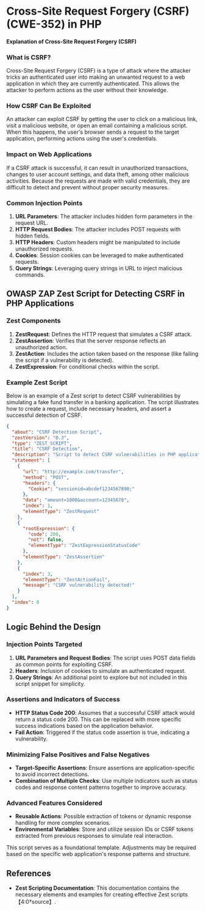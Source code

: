 # Cross-Site Request Forgery (CSRF) (CWE-352) in PHP

#### Explanation of Cross-Site Request Forgery (CSRF)

### What is CSRF?
Cross-Site Request Forgery (CSRF) is a type of attack where the attacker tricks an authenticated user into making an unwanted request to a web application in which they are currently authenticated. This allows the attacker to perform actions as the user without their knowledge.

### How CSRF Can Be Exploited
An attacker can exploit CSRF by getting the user to click on a malicious link, visit a malicious website, or open an email containing a malicious script. When this happens, the user's browser sends a request to the target application, performing actions using the user's credentials.

### Impact on Web Applications
If a CSRF attack is successful, it can result in unauthorized transactions, changes to user account settings, and data theft, among other malicious activities. Because the requests are made with valid credentials, they are difficult to detect and prevent without proper security measures.

### Common Injection Points
1. **URL Parameters**: The attacker includes hidden form parameters in the request URL.
2. **HTTP Request Bodies**: The attacker includes POST requests with hidden fields.
3. **HTTP Headers**: Custom headers might be manipulated to include unauthorized requests.
4. **Cookies**: Session cookies can be leveraged to make authenticated requests.
5. **Query Strings**: Leveraging query strings in URL to inject malicious commands.

## OWASP ZAP Zest Script for Detecting CSRF in PHP Applications

### Zest Components

1. **ZestRequest**: Defines the HTTP request that simulates a CSRF attack.
2. **ZestAssertion**: Verifies that the server response reflects an unauthorized action.
3. **ZestAction**: Includes the action taken based on the response (like failing the script if a vulnerability is detected).
4. **ZestExpression**: For conditional checks within the script.

### Example Zest Script

Below is an example of a Zest script to detect CSRF vulnerabilities by simulating a fake fund transfer in a banking application. The script illustrates how to create a request, include necessary headers, and assert a successful detection of CSRF.

```json
{
  "about": "CSRF Detection Script",
  "zestVersion": "0.3",
  "type": "ZEST_SCRIPT",
  "title": "CSRF Detection",
  "description": "Script to detect CSRF vulnerabilities in PHP applications",
  "statement": [
    {
      "url": "http://example.com/transfer",
      "method": "POST",
      "headers": {
        "Cookie": "sessionid=abcdef1234567890;"
      },
      "data": "amount=1000&account=12345678",
      "index": 1,
      "elementType": "ZestRequest"
    },
    {
      "rootExpression": {
        "code": 200,
        "not": false,
        "elementType": "ZestExpressionStatusCode"
      },
      "elementType": "ZestAssertion"
    },
    {
      "index": 3,
      "elementType": "ZestActionFail",
      "message": "CSRF vulnerability detected!"
    }
  ],
  "index": 0
}
```

## Logic Behind the Design

### Injection Points Targeted
1. **URL Parameters and Request Bodies**: The script uses POST data fields as common points for exploiting CSRF.
2. **Headers**: Inclusion of cookies to simulate an authenticated request.
3. **Query Strings**: An additional point to explore but not included in this script snippet for simplicity.

### Assertions and Indicators of Success
- **HTTP Status Code 200**: Assumes that a successful CSRF attack would return a status code 200. This can be replaced with more specific success indications based on the application behavior.
- **Fail Action**: Triggered if the status code assertion is true, indicating a vulnerability.

### Minimizing False Positives and False Negatives
- **Target-Specific Assertions**: Ensure assertions are application-specific to avoid incorrect detections.
- **Combination of Multiple Checks**: Use multiple indicators such as status codes and response content patterns together to improve accuracy.

### Advanced Features Considered
- **Reusable Actions**: Possible extraction of tokens or dynamic response handling for more complex scenarios.
- **Environmental Variables**: Store and utilize session IDs or CSRF tokens extracted from previous responses to simulate real interaction.

This script serves as a foundational template. Adjustments may be required based on the specific web application's response patterns and structure.

## References
- **Zest Scripting Documentation**: This documentation contains the necessary elements and examples for creating effective Zest scripts【4:0†source】.
